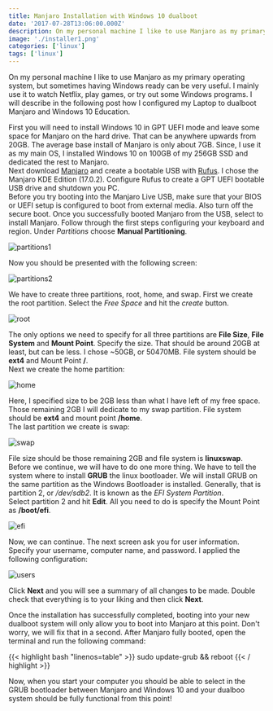 ```yaml
---
title: Manjaro Installation with Windows 10 dualboot
date: '2017-07-28T13:06:00.000Z'
description: On my personal machine I like to use Manjaro as my primary operating system, but sometimes having Windows ready can be very useful.
image: './installer1.png'
categories: ['linux']
tags: ['linux']
---
```


On my personal machine I like to use Manjaro as my primary operating system, but sometimes having Windows ready can be very useful. I mainly use it to watch Netflix, play games, or try out some Windows programs. I will describe in the following post how I configured my Laptop to dualboot Manjaro and Windows 10 Education.

First you will need to install Windows 10 in GPT UEFI mode and leave some space for Manjaro on the hard drive. That can be anywhere upwards from 20GB. The average base install of Manjaro is only about 7GB. Since, I use it as my main OS, I installed Windows 10 on 100GB of my 256GB SSD and dedicated the rest to Manjaro.  
Next download [Manjaro][manjaro] and create a bootable USB with [Rufus][rufus]. I chose the Manjaro KDE Edition (17.0.2). Configure Rufus to create a GPT UEFI bootable USB drive and shutdown you PC.  
Before you try booting into the Manjaro Live USB, make sure that your BIOS or UEFI setup is configured to boot from external media. Also turn off the secure boot. Once you successfully booted Manjaro from the USB, select to install Manjaro. Follow through the first steps configuring your keyboard and region. Under _Partitions_ choose **Manual Partitioning**.

![partitions1](./installer1.png)

Now you should be presented with the following screen:

![partitions2](./installer2.png)

We have to create three partitions, root, home, and swap. First we create the root partition. Select the _Free Space_ and hit the _create_ button.

![root](./root.png)

The only options we need to specify for all three partitions are **File Size**, **File System** and **Mount Point**. Specify the size. That should be around 20GB at least, but can be less. I chose ~50GB, or 50470MB. File system should be **ext4** and Mount Point **/**.  
Next we create the home partition:

![home](./home.png)

Here, I specified size to be 2GB less than what I have left of my free space. Those remaining 2GB I will dedicate to my swap partition. File system should be **ext4** and mount point **/home**.  
The last partition we create is swap:

![swap](./swap.png)

File size should be those remaining 2GB and file system is **linuxswap**.  
Before we continue, we will have to do one more thing. We have to tell the system where to install **GRUB** the linux bootloader. We will install GRUB on the same partition as the Windows Bootloader is installed. Generally, that is partition 2, or _/dev/sdb2_. It is known as the _EFI System Partition_.  
Select partition 2 and hit **Edit**. All you need to do is specify the Mount Point as **/boot/efi**.

![efi](./efi.png)

Now, we can continue. The next screen ask you for user information. Specify your username, computer name, and password. I applied the following configuration:

![users](./users.png)

Click **Next** and you will see a summary of all changes to be made. Double check that everything is to your liking and then click **Next**.

Once the installation has successfully completed, booting into your new dualboot system will only allow you to boot into Manjaro at this point. Don't worry, we will fix that in a second. After Manjaro fully booted, open the terminal and run the following command:

{{< highlight bash "linenos=table" >}}
sudo update-grub && reboot
{{< / highlight >}}

Now, when you start your computer you should be able to select in the GRUB bootloader between Manjaro and Windows 10 and your dualboo system should be fully functional from this point!

[manjaro]: https://manjaro.org/get-manjaro/
[rufus]: https://rufus.akeo.ie
